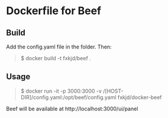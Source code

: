 # Dockerfile for Beef

## Build

Add the config.yaml file in the folder. Then:

>$ docker build -t fxkjd/beef .

## Usage

>$ docker run -it -p 3000:3000 -v /[HOST-DIR]/config.yaml:/opt/beef/config.yaml fxkjd/docker-beef

Beef will be available at http://localhost:3000/ui/panel
